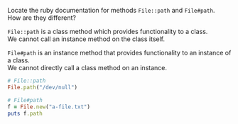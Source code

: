 Locate the ruby documentation for methods `File::path` and `File#path`. <br>
How are they different?

`File::path` is a class method which provides functionality to a class. <br>
We cannot call an instance method on the class itself.

`File#path` is an instance method that provides functionality to an instance of a class. <br>
We cannot directly call a class method on an instance. 

```ruby
# File::path 
File.path("/dev/null")    

# File#path 
f = File.new("a-file.txt")
puts f.path
```
